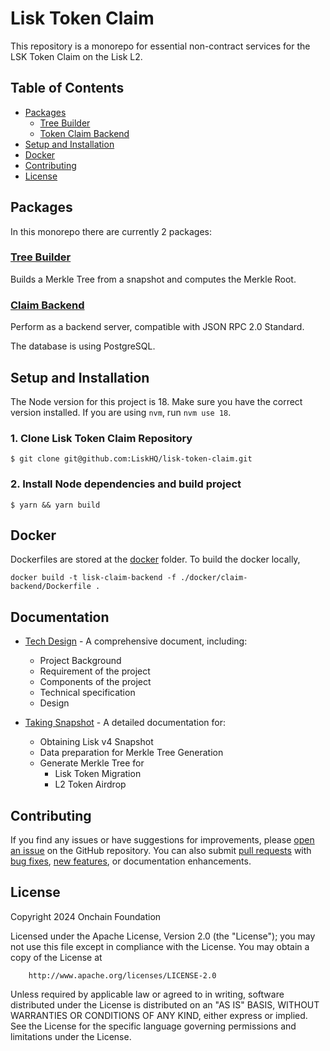 # Lisk Token Claim <!-- omit in toc -->

This repository is a monorepo for essential non-contract services for the LSK Token Claim on the Lisk L2.

## Table of Contents <!-- omit in toc -->

- [Packages](#packages)
  - [Tree Builder](#tree-builder)
  - [Token Claim Backend](#claim-backend)
- [Setup and Installation](#setup-and-installation)
- [Docker](#docker)
- [Contributing](#contributing)
- [License](#license)

## Packages

In this monorepo there are currently 2 packages:

### [Tree Builder](packages/tree-builder)

Builds a Merkle Tree from a snapshot and computes the Merkle Root.

### [Claim Backend](packages/claim-backend)

Perform as a backend server, compatible with JSON RPC 2.0 Standard.

The database is using PostgreSQL.

## Setup and Installation

The Node version for this project is 18. Make sure you have the correct version installed. If you are using `nvm`, run `nvm use 18`.

### 1. Clone Lisk Token Claim Repository

```
$ git clone git@github.com:LiskHQ/lisk-token-claim.git
```

### 2. Install Node dependencies and build project

```
$ yarn && yarn build
```

## Docker

Dockerfiles are stored at the [docker](./docker/) folder.
To build the docker locally,

```
docker build -t lisk-claim-backend -f ./docker/claim-backend/Dockerfile .
```

## Documentation

- [Tech Design](./documentation/Tech_Design.md) - A comprehensive document, including:
  - Project Background
  - Requirement of the project
  - Components of the project
  - Technical specification
  - Design

- [Taking Snapshot](./documentation/Taking_Snapshot.md) - A detailed documentation for:
  - Obtaining Lisk v4 Snapshot
  - Data preparation for Merkle Tree Generation
  - Generate Merkle Tree for
    - Lisk Token Migration
    - L2 Token Airdrop

## Contributing

If you find any issues or have suggestions for improvements,
please [open an issue](https://github.com/LiskHQ/lisk-token-claim/issues/new/choose) on the GitHub repository. You can also
submit [pull requests](https://github.com/LiskHQ/lisk-token-claim/compare)
with [bug fixes](https://github.com/LiskHQ/lisk-token-claim/issues/new?assignees=&labels=bug+report&projects=&template=bug-report.md&title=%5BBug%5D%3A+),
[new features](https://github.com/LiskHQ/lisk-token-claim/issues/new?assignees=&labels=&projects=&template=feature-request.md),
or documentation enhancements.

## License

Copyright 2024 Onchain Foundation

Licensed under the Apache License, Version 2.0 (the "License");
you may not use this file except in compliance with the License.
You may obtain a copy of the License at

```shell
    http://www.apache.org/licenses/LICENSE-2.0
```

Unless required by applicable law or agreed to in writing, software
distributed under the License is distributed on an "AS IS" BASIS,
WITHOUT WARRANTIES OR CONDITIONS OF ANY KIND, either express or implied.
See the License for the specific language governing permissions and
limitations under the License.
